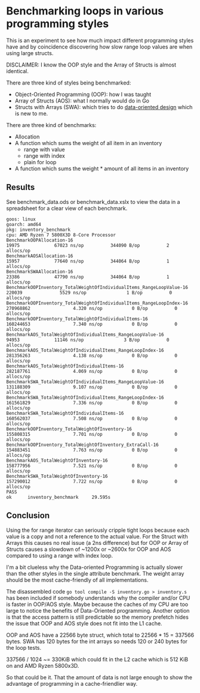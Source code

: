 # Benchmarking loops in various programming styles

This is an experiment to see how much impact different programming styles have and by coincidence discovering
how slow range loop values are when using large structs.

DISCLAIMER: I know the OOP style and the Array of Structs is almost identical.

There are three kind of styles being benchmarked:

- Object-Oriented Programming (OOP): how I was taught
- Array of Structs (AOS): what I normally would do in Go
- Structs with Arrays (SWA): which tries to do [data-oriented design](https://en.wikipedia.org/wiki/Data-oriented_design) which is new to me. 

There are three kind of benchmarks:

- Allocation
- A function which sums the weight of all item in an inventory
  - range with value
  - range with index
  - plain for loop
- A function which sums the weight * amount of all items in an inventory

## Results

See benchmark_data.ods or benchmark_data.xslx to view the data in a spreadsheet for a clear view of each benchmark.

```text
goos: linux
goarch: amd64
pkg: inventory_benchmark
cpu: AMD Ryzen 7 5800X3D 8-Core Processor
BenchmarkOOPAllocation-16                                                          19975             67023 ns/op          344090 B/op          2 allocs/op
BenchmarkAOSAllocation-16                                                          15957             77640 ns/op          344064 B/op          1 allocs/op
BenchmarkSWAAllocation-16                                                          23386             47790 ns/op          344064 B/op          1 allocs/op
BenchmarkOOPInventory_TotalWeightOfIndividualItems_RangeLoopValue-16              220039              5529 ns/op               1 B/op          0 allocs/op
BenchmarkOOPInventory_TotalWeightOfIndividualItems_RangeLoopIndex-16            270968862                4.320 ns/op           0 B/op          0 allocs/op
BenchmarkOOPInventory_TotalWeightOfIndividualItems-16                           160244653                7.340 ns/op           0 B/op          0 allocs/op
BenchmarkAOS_TotalWeightOfIndividualItems_RangeLoopValue-16                        94953             11146 ns/op               3 B/op          0 allocs/op
BenchmarkAOS_TotalWeightOfIndividualItems_RangeLoopIndex-16                     281356263                4.138 ns/op           0 B/op          0 allocs/op
BenchmarkAOS_TotalWeightOfIndividualItems-16                                    282187761                4.069 ns/op           0 B/op          0 allocs/op
BenchmarkSWA_TotalWeightOfIndividualItems_RangeLoopValue-16                     131188309                9.107 ns/op           0 B/op          0 allocs/op
BenchmarkSWA_TotalWeightOfIndividualItems_RangeLoopIndex-16                     161561829                7.336 ns/op           0 B/op          0 allocs/op
BenchmarkSWA_TotalWeightOfIndividualItems-16                                    160562037                7.508 ns/op           0 B/op          0 allocs/op
BenchmarkOOPInventory_TotalWeightOfInventory-16                                 155808315                7.701 ns/op           0 B/op          0 allocs/op
BenchmarkOOPInventory_TotalWeightOfInventory_ExtraCall-16                       154883451                7.763 ns/op           0 B/op          0 allocs/op
BenchmarkAOS_TotalWeightOfInventory-16                                          158777956                7.521 ns/op           0 B/op          0 allocs/op
BenchmarkSWA_TotalWeightOfInventory-16                                          157290012                7.722 ns/op           0 B/op          0 allocs/op
PASS
ok      inventory_benchmark     29.595s
```

## Conclusion

Using the for range iterator can seriously cripple tight loops because each value is a copy and not a reference to the 
actual value. For the Struct with Arrays this causes no real issue (a 2ns difference) but for OOP or Array of Structs 
causes a slowdown of ~1200x or ~2600x for OOP and AOS compared to using a range with index loop.

I'm a bit clueless why the Data-oriented Programming is actually slower than the other styles in the single attribute
benchmark. The weight array should be the most cache-friendly of all implementations.

The disassembled code `go tool compile -S inventory.go > inventory.s` has been included if somebody understands why
the compiler and/or CPU is faster in OOP/AOS style. Maybe because the caches of my CPU are too large to notice
the benefits of Data-Oriented programming. Another option is that the access pattern is still predictable so the 
memory prefetch hides the issue that OOP and AOS style does not fit into the L1 cache.

OOP and AOS have a 22566 byte struct, which total to 22566 * 15 = 337566 bytes.
SWA has 120 bytes for the int arrays so needs 120 or 240 bytes for the loop tests.

337566 / 1024 ~= 330KiB which could fit in the L2 cache which is 512 KiB on and AMD Ryzen 5800x3D.

So that could be it. That the amount of data is not large enough to show the advantage of programming in a 
cache-friendlier way.